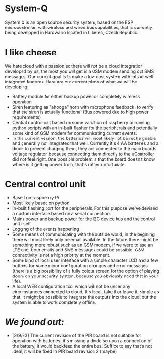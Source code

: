 # System-Q
System Q is an open source security system, based on the ESP microcontroller, with wireless and wired bus capabilities, that is currently being developed in Hardwario located in Liberec, Czech Republic.
# I like cheese
We  hate cloud with a passion so there will not be a cloud integration developed by us, the most you will get is a GSM modem sending out SMS messages. 
Our current goal is to make a low cost system with lots of well integrated features. Here are our current plans of what we will be developing:
- Battery module for either backup power or completely wireless operation
- Siren featuring an "ahooga" horn with microphone feedback, to verify that the siren is actually functional (Bus powered due to high power requirements)
- Central control unit based on some variation of raspberry pi running python scripts with an in-built flasher for the peripherals and potentially some kind of GSM modem for communicating current events.
- In the current version, the batteries will most likely not be rechargeable and generally not integrated that well. Currently it's 4 AA batteries and a diode to prevent charging them, they are connected to the main boards voltage regulator, because connecting them directly to the uController did not feel right. One possible problem is that the board doesn't know where is it getting power from, that's rather unfortunate.

 # Central control unit
- Based on raspberrry Pi
- Most likely based on python
- In-built flashing port for the peripherals. For this purpose we've devised a custom interface based on a serial connection.
- Mains power and backup power for the I2C device bus and the control unit itself
- Logging of the events happening
- Some means of communicating with the outside world, in the begining there will most likely only be email available. In the future there might be something more robust such as an GSM modem, if we were to use an LTE one, both emails and SMS messages could be possible. GSM connectivity is not a high priority at the moment.
- Some kind of local user interface with a simple character LCD and a few buttons for some minor configuration changes and error messages (there is a big possibility of a fully colour screen for the option of playing doom on your security system, because you obviously need that in your life).
- A local WEB configuration tool which will not be under any circumstances connected to cloud, It's local, take it or leave it, simple as that. It might be possible to integrate the outputs into the cloud, but the system is able to work completely offline.

# *We found out:*
- [3/9/23] The current revision of the PIR board is not suitable for operation with batteries, it's missing a diode so upon a connection of the battery, it would backfeed the entire bus. Suffice to say that's not ideal, it will be fixed in PIR board revision 2 (maybe)
